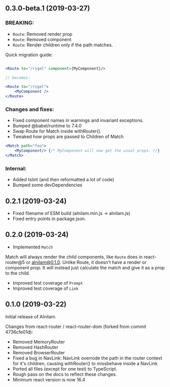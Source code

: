 ## 0.3.0-beta.1 (2019-03-27)

### BREAKING:

* ```Route```: Removed render prop
* ```Route```: Removed component
* ```Route```: Render children only if the path matches.

Quick migration guide:

```jsx

<Route to="/rigel" component={MyComponent}/>

// becomes:

<Route to="/rigel">
	<MyComponent />
</Route>
```

### Changes and fixes:

* Fixed component names in warnings and invariant exceptions.
* Bumped @babel/runtime to 7.4.0
* Swap Route for Match inside withRouter().
* Tweaked how props are passed to Children of Match


```jsx
<Match path="foo">
	<MyComponent/> {/* MyComponent will now get the usual props. */}
</Match>
```


### Internal:

* Added tslint (and then reformatted a lot of code)
* Bumped some devDependencies

## 0.2.1 (2019-03-24)

* Fixed filename of ESM build (alnilam.min.js -> alnilam.js)
* Fixed entry points in package.json.

## 0.2.0 (2019-03-24)

* Implemented ```Match```

Match will always render the child components, like ```Route``` does in react-router@5 or alnilam@0.1.0. Unlike Route, it doesn't have a
render or component prop. It will instead just calculate the match and give it as a prop to the child.

* Improved test coverage of ```Prompt```
* Improved test coverage of ```Link```

## 0.1.0 (2019-03-22)

Initial release of Alnilam.

Changes from react-router / react-router-dom (forked from commit 4736cfe01d):

* Removed MemoryRouter
* Removed HashRouter
* Removed BrowserRouter
* Fixed a bug in NavLink: NavLink overrode the path in the router context for it's children, causing withRouter() to missbehave inside a NavLink
* Ported all files (except for one test) to TypeScript.
* Rough pass on the docs to reflect these changes.
* Minimum react version is now 16.4